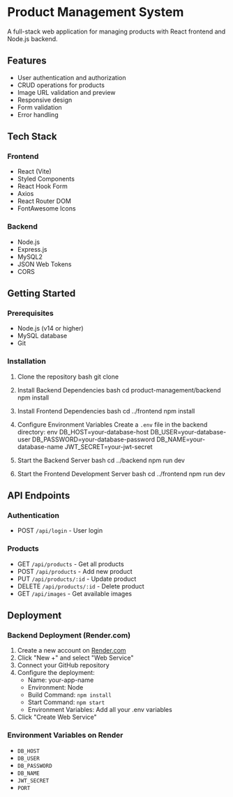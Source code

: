 # Product Management System

A full-stack web application for managing products with React frontend and Node.js backend.

## Features

- User authentication and authorization
- CRUD operations for products
- Image URL validation and preview
- Responsive design
- Form validation
- Error handling

## Tech Stack

### Frontend
- React (Vite)
- Styled Components
- React Hook Form
- Axios
- React Router DOM
- FontAwesome Icons

### Backend
- Node.js
- Express.js
- MySQL2
- JSON Web Tokens
- CORS

## Getting Started

### Prerequisites
- Node.js (v14 or higher)
- MySQL database
- Git

### Installation

1. Clone the repository
bash
git clone <repository-url>


2. Install Backend Dependencies
bash
cd product-management/backend
npm install

3. Install Frontend Dependencies
bash
cd ../frontend
npm install

4. Configure Environment Variables
Create a `.env` file in the backend directory:
env
DB_HOST=your-database-host
DB_USER=your-database-user
DB_PASSWORD=your-database-password
DB_NAME=your-database-name
JWT_SECRET=your-jwt-secret

5. Start the Backend Server
bash
cd ../backend
npm run dev

6. Start the Frontend Development Server
bash
cd ../frontend
npm run dev


## API Endpoints

### Authentication
- POST `/api/login` - User login

### Products
- GET `/api/products` - Get all products
- POST `/api/products` - Add new product
- PUT `/api/products/:id` - Update product
- DELETE `/api/products/:id` - Delete product
- GET `/api/images` - Get available images

## Deployment

### Backend Deployment (Render.com)

1. Create a new account on [Render.com](https://render.com)
2. Click "New +" and select "Web Service"
3. Connect your GitHub repository
4. Configure the deployment:
   - Name: your-app-name
   - Environment: Node
   - Build Command: `npm install`
   - Start Command: `npm start`
   - Environment Variables: Add all your .env variables
5. Click "Create Web Service"

### Environment Variables on Render
- `DB_HOST`
- `DB_USER`
- `DB_PASSWORD`
- `DB_NAME`
- `JWT_SECRET`
- `PORT`


